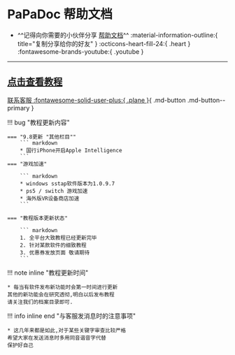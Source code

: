 # PaPaDoc 帮助文档

- ^^记得向你需要的小伙伴分享 [帮助文档](https://docs.papawall.cc "https://docs.papawall.cc")^^
:material-information-outline:{ title="复制分享给你的好友" }
:octicons-heart-fill-24:{ .heart }   :fontawesome-brands-youtube:{ .youtube }
---

## [点击查看教程](./help/index.md)
[联系客服 :fontawesome-solid-user-plus:{ .plane }](chat.html){ .md-button .md-button--primary }



!!! bug "教程更新内容"

    === "9.8更新 "其他栏目""
        ``` markdown
        * 国行iPhone开启Apple Intelligence
        ```
    === "游戏加速"

        ``` markdown
        * windows sstap软件版本为1.0.9.7
        * ps5 / switch 游戏加速
        * 海外版VR设备商店加速
        ```

    === "教程版本更新状态"

        ``` markdown
        1. 全平台大致教程已经更新完毕
        2. 针对某款软件的细致教程
        3. 优惠券发放页面 敬请期待
        ```

!!! note inline "教程更新时间"

    * 每当有软件发布新功能时会第一时间进行更新
    其他的新功能会在研究透彻,明白以后发布教程
    请关注我们的档案目录即可.


!!! info inline end "与客服发消息时的注意事项"

    * 这几年来都是如此,对于某些关键字审查比较严格
    希望大家在发送消息时多用同音谐音字代替
    保护好自己

